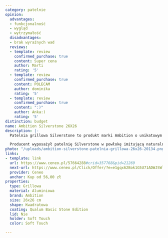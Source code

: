 ```yaml
---
category: patelnie
opinion:
  advantages:
  - funkcjonalność
  - wygląd
  - wytrzymałość
  disadvantages:
  - brak wyraźnych wad
  reviews:
  - template: review
    confirmed_purchase: true
    content: Super cena
    author: Marti
    rating: '5'
  - template: review
    confirmed_purchase: true
    content: POLECAM
    author: dominika
    rating: '5'
  - template: review
    confirmed_purchase: true
    content: ":)"
    author: Anka:)
    rating: '5'
distinction: budget
name: Ambition Silverstone 26X26
description: |-
  Patelnia grillowa Silverstone to produkt marki Ambition o unikatowym wyglądzie imitującym naturalny kamień. Dzięki temu prezentuje się stylowo w każdej kuchni. Naczynie o głębokości 4 cm umożliwia grillowanie mięs i warzyw w zaciszu domowym. Oryginalny wygląd patelni czyni ją modnym akcesorium kuchennym i doskonałym pomysłem na prezent.

  Producent wyposażył patelnię Silverstone w powłokę imitującą naturalny granit - posiadającą szereg właściwości. Jest ona odporna na ścieranie i zarysowania, a jedzenie nie przywiera podczas grillowania i smażenia. Dzięki odkuwanemu aluminium wykorzystanemu do produkcji patelni, jej powierzchnia nagrzewa się równomiernie i szybko, a przy tym jest energooszczędna. Takie rozwiązanie gwarantuje długą żywotność. Rączkę patelni pokryto materiałem Soft Touch. Na jej rantach umieszczono specjalne wypustki, służące do wylewania nadmiaru tłuszczu podczas smażenia i grillowania. Produkt został przystosowany do każdego rodzaju kuchenek.
photo: "/uploads/ambition-silverstone-patelnia-grillowa-26x26-20134.png"
links:
- template: link
  url: https://www.ceneo.pl/57664288#crid=357768&pid=21269
  next-url: https://www.ceneo.pl/Click/Offer/?e=e1gqx62Bok1G5U71ADWJSWlGyvc-j1b8kWE_IakUYv3Cadus6axoWPUl4Ocx--JxgFvwgvrMYv9EkWsjWI-gLci15Ahwje3DWuTFv7h67qDQ2MDD1gKsclbJZncHFhLDWopVcNwJh-BFDiB_j6avpInqmfhWkuwUNy5XaysHju-cbP4DBO8MLTVRnLFaLcXljqWk8UAAI1GI6qBoGICHPjRVOnKxTTYFy93YvqzcmrJ5O6yJe7Vsq9x8pmtDudlWlheRn9Ipe_W_vKmpbZxD19ggEhIVfI0IVpC53rDEvBoS7sJBXx3adD78Dk9U3QrWUcHY7cY8uX3U4vn6IufAd-ROEeuYk6pjpVBMwlkFDd26FulQqlTOUgEUgXjG9BhbpVBMwlkFDd2lUEzCWQUN3XZPg7G1q0pZBdFAzFMFw6ubW2qCLKoZoUZlNfp26evZDDcdhyAD0Dlqak3dV9pA37YgiikKHOC70PRygggva_o1A1y2DbDe_5fPlsW__ba4k_WX5wGL9k0_x-GY2zB2bQ==&a=2&rc=notset
  provider: Ceneo
  anchor: Kup od 56,00 zł
properties:
  type: Grillowa
  material: Aluminiowa
  brand: Ambition
  size: 26x26 cm
  shape: Kwadratowa
  coating: Qualum Basic Stone Edition
  lid: Nie
  holder: Soft Touch
  color: Soft Touch

---
```

